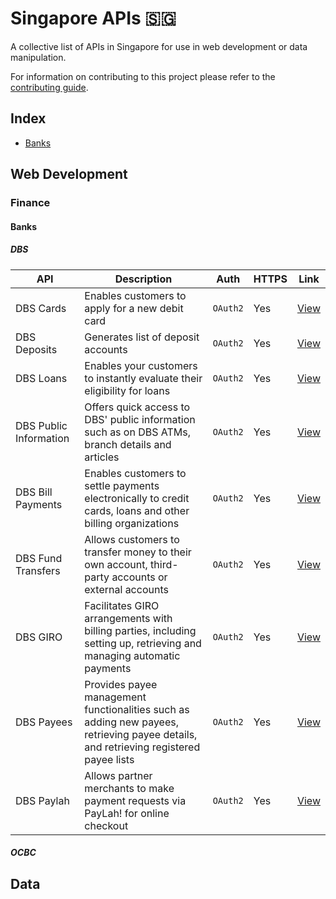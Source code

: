 # Singapore APIs 🇸🇬

A collective list of APIs in Singapore for use in web development or data manipulation.

For information on contributing to this project please refer to the [contributing guide](.github/CONTRIBUTING.md).

## Index

* [Banks](#banks)

## Web Development

### Finance

#### Banks

##### DBS

API | Description | Auth | HTTPS | Link |
|---|---|---|---|---|
| DBS Cards | Enables customers to apply for a new debit card | `OAuth2` | Yes | [View](https://www.dbs.com/developers/index.html#/documentation/28) |
| DBS Deposits | Generates list of deposit accounts | `OAuth2` | Yes | [View](https://www.dbs.com/developers/#/documentation/32) |
| DBS Loans | Enables your customers to instantly evaluate their eligibility for loans | `OAuth2` | Yes | [View](https://www.dbs.com/developers/#/documentation/22) |
| DBS Public Information | Offers quick access to DBS' public information such as on DBS ATMs, branch details and articles | `OAuth2` | Yes | [View](https://www.dbs.com/developers/#/documentation/7) |
| DBS Bill Payments | Enables customers to settle payments electronically to credit cards, loans and other billing organizations | `OAuth2` | Yes | [View](https://www.dbs.com/developers/#/documentation/25) |
| DBS Fund Transfers | Allows customers to transfer money to their own account, third-party accounts or external accounts | `OAuth2` | Yes | [View](https://www.dbs.com/developers/#/documentation/5) |
| DBS GIRO | Facilitates GIRO arrangements with billing parties, including setting up, retrieving and managing automatic payments | `OAuth2` | Yes | [View](https://www.dbs.com/developers/#/documentation/23) |
| DBS Payees | Provides payee management functionalities such as adding new payees, retrieving payee details, and retrieving registered payee lists | `OAuth2` | Yes | [View](https://www.dbs.com/developers/#/documentation/3) |
| DBS Paylah |Allows partner merchants to make payment requests via PayLah! for online checkout | `OAuth2` | Yes | [View](https://www.dbs.com/developers/#/documentation/33) |

##### OCBC

## Data